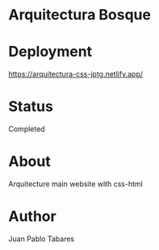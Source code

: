 # Arquitectura Bosque

# Deployment
https://arquitectura-css-jptg.netlify.app/

# Status
Completed

# About
Arquitecture main website with css-html

# Author
Juan Pablo Tabares
